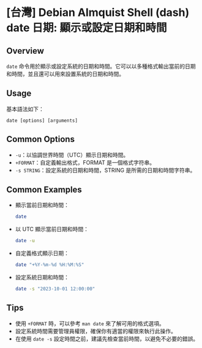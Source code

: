 # [台灣] Debian Almquist Shell (dash) date 日期: 顯示或設定日期和時間

## Overview
`date` 命令用於顯示或設定系統的日期和時間。它可以以多種格式輸出當前的日期和時間，並且還可以用來設置系統的日期和時間。

## Usage
基本語法如下：
```
date [options] [arguments]
```

## Common Options
- `-u`：以協調世界時間（UTC）顯示日期和時間。
- `+FORMAT`：自定義輸出格式，FORMAT 是一個格式字符串。
- `-s STRING`：設定系統的日期和時間，STRING 是所需的日期和時間字符串。

## Common Examples
- 顯示當前日期和時間：
  ```bash
  date
  ```

- 以 UTC 顯示當前日期和時間：
  ```bash
  date -u
  ```

- 自定義格式顯示日期：
  ```bash
  date "+%Y-%m-%d %H:%M:%S"
  ```

- 設定系統日期和時間：
  ```bash
  date -s "2023-10-01 12:00:00"
  ```

## Tips
- 使用 `+FORMAT` 時，可以參考 `man date` 來了解可用的格式選項。
- 設定系統時間需要管理員權限，確保你有適當的權限來執行此操作。
- 在使用 `date -s` 設定時間之前，建議先檢查當前時間，以避免不必要的錯誤。
